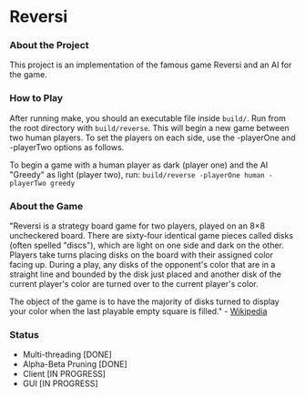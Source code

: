 # Reversi

### About the Project

This project is an implementation of the famous game Reversi and an AI for the game.

### How to Play

After running make, you should an executable file inside `build/`. Run from the root directory with `build/reverse`. This will begin a new game between two human players. To set the players on each side, use the -playerOne and -playerTwo options as follows.

To begin a game with a human player as dark (player one) and the AI "Greedy" as light (player two), run:
`build/reverse -playerOne human -playerTwo greedy`

### About the Game

"Reversi is a strategy board game for two players, played on an 8×8 uncheckered board. There are sixty-four identical game pieces called disks (often spelled "discs"), which are light on one side and dark on the other. Players take turns placing disks on the board with their assigned color facing up. During a play, any disks of the opponent's color that are in a straight line and bounded by the disk just placed and another disk of the current player's color are turned over to the current player's color.

The object of the game is to have the majority of disks turned to display your color when the last playable empty square is filled." - [Wikipedia](https://en.wikipedia.org/wiki/Reversi)

### Status

- Multi-threading [DONE]
- Alpha-Beta Pruning [DONE]
- Client [IN PROGRESS]
- GUI [IN PROGRESS]
